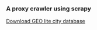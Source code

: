### A proxy crawler using scrapy  
[Download GEO lite city database](http://geolite.maxmind.com/download/geoip/database/GeoLite2-City.mmdb.gz)